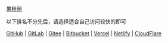  [果粉圈](https://g0f.cn)
 

以下排名不分先后，请选择适合自己访问较快的即可 

[GitHub](https://github.g0f.cn) | [GitLab](https://gitlab.g0f.cn) | [Gitee](https://g0f.gitee.io) | [Bitbucket](https://g0f.bitbucket.io) | [Vercel](https://vercel.g0f.cn) | [Netlify](https://netlify.g0f.cn) | [CloudFlare](https://cloudflare.g0f.cn)

